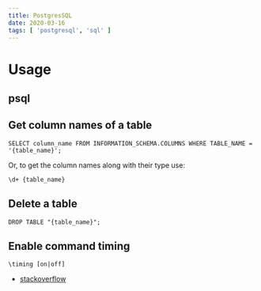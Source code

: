 ```yaml
---
title: PostgresSQL
date: 2020-03-16
tags: [ 'postgresql', 'sql' ]
---
```


# Usage

## psql

## Get column names of a table

```psql
SELECT column_name FROM INFORMATION_SCHEMA.COLUMNS WHERE TABLE_NAME = '{table_name}';
```
Or, to get the column names along with their type use:

```psql
\d+ {table_name}
```
## Delete a table

```psql
DROP TABLE "{table_name}";
```

## Enable command timing

```pgsql
\timing [on|off]
```

* [stackoverflow](https://stackoverflow.com/questions/9063402/get-execution-time-of-postgresql-query/9064100)
